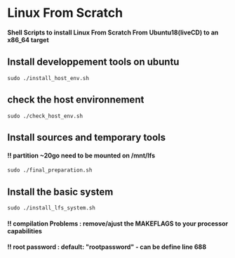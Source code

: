 # Linux From Scratch

**Shell Scripts to install Linux From Scratch From Ubuntu18(liveCD) to an x86_64 target**

## Install developpement tools on ubuntu ##
```
sudo ./install_host_env.sh
```
## check the host environnement ##
```
sudo ./check_host_env.sh
```
## Install sources and temporary tools ##

#### !! partition ~20go need to be mounted on /mnt/lfs
```
sudo ./final_preparation.sh
```
## Install the basic system ##
```
sudo ./install_lfs_system.sh
```
#### !! compilation Problems : remove/ajust the MAKEFLAGS to your processor capabilities
#### !! root password : default: "rootpassword" - can be define line 688 
